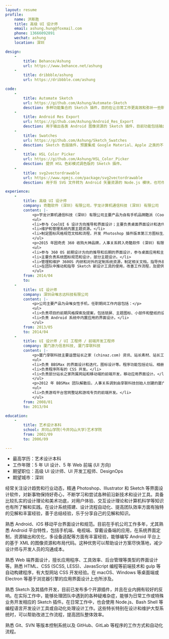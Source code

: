```yaml
---
layout: resume
profile:
    name: 洪斯胜
    title: 高级 UI 设计师
    email: ashung.hung@foxmail.com
    phone: 13666092891
    wechat: ashung
    location: 深圳

design:
    -
        title: Behance/Ashung
        url: https://www.behance.net/ashung
    -
        title: dribbble/ashung
        url: https://dribbble.com/ashung

code:
    -
        title: Automate Sketch
        url: https://github.com/Ashung/Automate-Sketch
        desction: 多种功能集合的 Sketch 插件，目的在让日常工作更高效和弥补一些默认缺少的高级功能，同时又不需要为某个特殊功能寻找插件。在国外设计师中有较高使用率，并且经常在一些专业文章上被提及。特别是在组件和库的管理、图层操作和文件整理上，提供了很多非常强大而实用的功能。
    -
        title: Android Res Export
        url: https://github.com/Ashung/Android_Res_Export
        desction: 用于输出各类 Android 图像资源的 Sketch 插件，目前功能包括输出各种尺寸 PNG 资源、输出应用启动图标、预览和输出点九资源、输出 Android 矢量文件和预览保存形状或色彩资源的代码等。
    -
        title: Swatches
        url: https://github.com/Ashung/Sketch_Swatches
        desction: Sketch 色版插件，预置集成 Google Material、Apple 之类的不同设计系统和各种专业印刷色版，为设计师提供配色灵感和依据。
    -
        title: HSL Color Picker
        url: https://github.com/Ashung/HSL_Color_Picker
        desction: 提供 HSL 色彩模式调色版的 Sketch 插件。
    -
        title: svg2vectordrawable
        url: https://www.npmjs.com/package/svg2vectordrawable
        desction: 用于将 SVG 文件转为 Android 矢量资源的 Node.js 模块，也可作为命令行工具使用。

experience:
    -
        title: 高级 UI 设计师
        company: 奇酷软件 (深圳) 有限公司，宇龙计算机通信科技 (深圳) 有限公司
        content: |-
            <p>宇龙计算机通信科技 (深圳) 有限公司主要产品为自有手机品牌酷派 (Coolpad)，任职期间主要负责酷派旗下电商品牌大神 (Dazen) 手机的 UI 设计。工作内容包括：</p>
            <ul>
            <li>参与 CoolUI 6 设计方向推导和界面设计；主要负责桌面界面设计和迭代；主要负责 CoolUI 5.7 - 6 的默认桌面图标设计。</li>
            <li>维护和管理系统内置主题资源。</li>
            <li>制定图标风格规范文档和流程，开发 Photoshop 插件版本第三方图标生成工具。</li>
            </ul>
            <p>2015 年因奇虎 360 收购大神品牌，人事关系转入奇酷软件 (深圳) 有限公司。公司主要产品为早期的奇酷手机和现在的 360 手机，任职期间主要负责 360 OS 相关工作，工作内容包括：</p>
            <ul>
            <li>参与 360 OS 前期设计方向的推导和后期的界面设计，参与桌面应用和主题图标设计。</li>
            <li>主要负责系统图标规范和设计，部分主题设计。</li>
            <li>管理和维护 360OS 内研和对外的定制系统资源，制定相关文档，指导外部手机厂商设计师定制系统主题。</li>
            <li>在团队中推动和指导 Sketch 新设计工具的使用，改善工作流程，及提供 Android 相关的技术帮助。</li>
            </ul>
        from: 2014/04
        to:
    -
        title: UI 设计师
        company: 深圳朵唯志远科技有限公司
        content: |-
            <p>公司主要产品为朵唯女性手机，任职期间工作内容包括：</p>
            <ul>
            <li>负责项目的前期风格探索及提案，包括锁屏、主题图标、小部件和壁纸的设计。</li>
            <li>负责 Android 系统中内置应用的界面设计。</li>
            </ul>
        from: 2013/05
        to: 2014/04
    -
        title: UI 设计师 / UI 工程师 / 前端开发工程师
        company: 厦门游力信息科技, 厦门享联科技
        content: |-
            <p>厦门享联科技主要运营站长之家 (chinaz.com) 资讯、站长素材、站长工具、源码下载等多家子站点。主要负责公司旗下开源社区程序 BBSMax 的主设计和 CSS 开发。任职期间工作内容包括：</p>
            <ul>
            <li>负责 BBSMax 的界面设计和迭代，图标设计等。程序功能包括论坛、相册、博客、网络硬盘和后台管理等。</li>
            <li>负责程序所有的 CSS 开发。</li>
            <li>负责部分站长之家所属网站和移动端的前端开发，移动应用界面设计。</li>
            </ul>
            <p>2012 年 BBSMax 团队解散后，人事关系调到由享联科技创始人创建的厦门光环信息科技旗下的厦门游力信息科技，公司主要运营手游和页游，目前为飞鱼科技旗下游戏平台。任职期间工作内容主要为：</p>
            <ul>
            <li>负责游戏平台官网整站和游戏专页的前端开发。</li>
            </ul>
        from: 2008/01
        to: 2013/04

education:
    -
        title: 艺术设计本科
        school: 井冈山学院(今井冈山大学)艺术学院
        from: 2002/09
        to: 2006/09

---
```


- 最高学历：艺术设计本科
- 工作年限：5 年 UI 设计、5 年 Web 前端 (UI 方向)
- 期望职位：高级 UI 设计师、UI 开发工程师、DesignOps
- 期望城市：深圳

经常关注设计趋势和行业动态，精通 Photoshop、Illustrator 和 Sketch 等界面设计软件，对新事物保持好奇心，不断学习和尝试各种前沿新技术和设计工具。具备比较扎实的设计理论和美术功底，对用户体验、交互设计理论和计算机科学等知识也有所了解和实践。在设计系统搭建、设计流程自动化、提高团队效率方面有独特的见解和丰富经验，善于总结经验，乐于分享自己的见解和知识。

熟悉 Android、iOS 移动平台界面设计和规范。目前在手机公司工作多年，尤其熟悉 Android 平台特性，包括手机端、电视端、穿戴设备端的应用，在系统界面定制，资源输出和优化，多设备适配等方面有丰富经验，能够编写 Android 平台上的基于 XML 的图像资源和布局代码。这种优势可以帮助设计方案尽快落地，减少设计师与开发人员的沟通成本。

熟悉 Web 端界面设计，擅长应用程序、工具效率、后台管理等类型的界面设计等。熟悉 HTML、CSS (SCSS, LESS)、JavasScript 编程等前端技术和 gulp 等自动构建程序，有大型网站 CSS 开发经验。在 macOS、Windows 等桌面端或 Electron 等基于浏览器引擎的应用界面设计上也所涉及。

熟悉 Sketch 及其插件开发，目前已发布多个开源插件，并且在业内拥有较好的反响。在实际工作中，能够处理团队中遇到的各种疑难杂症，能够为日常工作或特殊业务开发相应的 Sketch 插件。在日常工作中，也会使用 Node.js、Bash Shell 等编程语言开发设计工具或自动化处理设计工作。这些特长特别在设计和维护大型系统时，可以帮助改进工作流程，提高团队整体效率。

熟悉 Git、SVN 等版本控制系统以及 GitHub、GitLab 等程序的工作方式和自动化流程。
